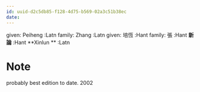 ```yaml
---
id: uuid-d2c5db85-f128-4d75-b569-02a3c51b38ec
date: 
---
```


given: Peiheng :Latn
family: Zhang :Latn
given: 培恆 :Hant
family: 張 :Hant
**新論** :Hant
**Xinlun ** :Latn
# Note
probably best edition to date. 2002